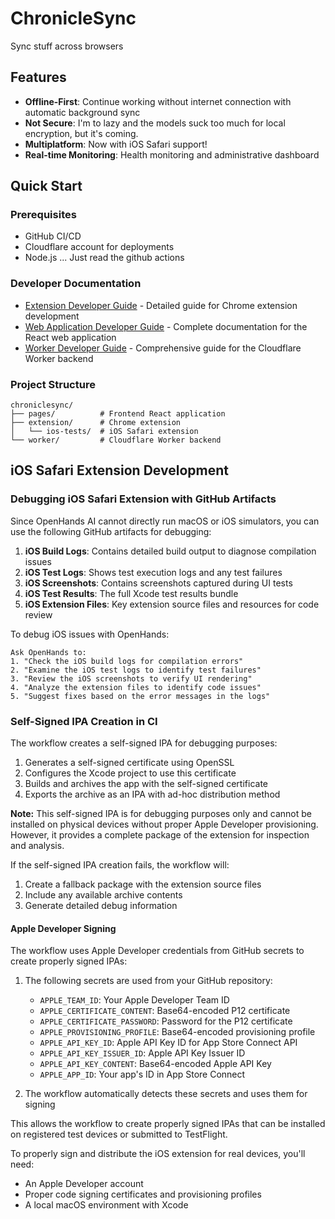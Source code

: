 # ChronicleSync

Sync stuff across browsers

## Features

- **Offline-First**: Continue working without internet connection with automatic background sync
- **Not Secure**: I'm to lazy and the models suck too much for local encryption, but it's coming.
- **Multiplatform**: Now with iOS Safari support!
- **Real-time Monitoring**: Health monitoring and administrative dashboard

## Quick Start

### Prerequisites
- GitHub CI/CD
- Cloudflare account for deployments
- Node.js ... Just read the github actions

### Developer Documentation
- [Extension Developer Guide](extension/DEVELOPER.md) - Detailed guide for Chrome extension development
- [Web Application Developer Guide](pages/DEVELOPER.md) - Complete documentation for the React web application
- [Worker Developer Guide](worker/DEVELOPER.md) - Comprehensive guide for the Cloudflare Worker backend

### Project Structure

```
chroniclesync/
├── pages/          # Frontend React application
├── extension/      # Chrome extension
│   └── ios-tests/  # iOS Safari extension
└── worker/         # Cloudflare Worker backend
```

## iOS Safari Extension Development

### Debugging iOS Safari Extension with GitHub Artifacts

Since OpenHands AI cannot directly run macOS or iOS simulators, you can use the following GitHub artifacts for debugging:

1. **iOS Build Logs**: Contains detailed build output to diagnose compilation issues
2. **iOS Test Logs**: Shows test execution logs and any test failures
3. **iOS Screenshots**: Contains screenshots captured during UI tests
4. **iOS Test Results**: The full Xcode test results bundle
5. **iOS Extension Files**: Key extension source files and resources for code review

To debug iOS issues with OpenHands:

```
Ask OpenHands to:
1. "Check the iOS build logs for compilation errors"
2. "Examine the iOS test logs to identify test failures"
3. "Review the iOS screenshots to verify UI rendering"
4. "Analyze the extension files to identify code issues"
5. "Suggest fixes based on the error messages in the logs"
```

### Self-Signed IPA Creation in CI

The workflow creates a self-signed IPA for debugging purposes:

1. Generates a self-signed certificate using OpenSSL
2. Configures the Xcode project to use this certificate
3. Builds and archives the app with the self-signed certificate
4. Exports the archive as an IPA with ad-hoc distribution method

**Note:** This self-signed IPA is for debugging purposes only and cannot be installed on physical devices without proper Apple Developer provisioning. However, it provides a complete package of the extension for inspection and analysis.

If the self-signed IPA creation fails, the workflow will:
1. Create a fallback package with the extension source files
2. Include any available archive contents
3. Generate detailed debug information

#### Apple Developer Signing

The workflow uses Apple Developer credentials from GitHub secrets to create properly signed IPAs:

1. The following secrets are used from your GitHub repository:
   - `APPLE_TEAM_ID`: Your Apple Developer Team ID
   - `APPLE_CERTIFICATE_CONTENT`: Base64-encoded P12 certificate
   - `APPLE_CERTIFICATE_PASSWORD`: Password for the P12 certificate
   - `APPLE_PROVISIONING_PROFILE`: Base64-encoded provisioning profile
   - `APPLE_API_KEY_ID`: Apple API Key ID for App Store Connect API
   - `APPLE_API_KEY_ISSUER_ID`: Apple API Key Issuer ID
   - `APPLE_API_KEY_CONTENT`: Base64-encoded Apple API Key
   - `APPLE_APP_ID`: Your app's ID in App Store Connect

2. The workflow automatically detects these secrets and uses them for signing

This allows the workflow to create properly signed IPAs that can be installed on registered test devices or submitted to TestFlight.

To properly sign and distribute the iOS extension for real devices, you'll need:
- An Apple Developer account
- Proper code signing certificates and provisioning profiles
- A local macOS environment with Xcode
